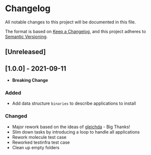 # Changelog

All notable changes to this project will be documented in this file.

The format is based on [Keep a Changelog](https://keepachangelog.com/en/1.0.0/),
and this project adheres to [Semantic Versioning](https://semver.org/spec/v2.0.0.html).

## [Unreleased]

## [1.0.0] - 2021-09-11

- **Breaking Change**

### Added

- Add data structure `binaries` to describe applications to install

### Changed

- Major rework based on the ideas of [gleichda](https://github.com/gleichda) - Big Thanks!
- Slim down tasks by introducing a loop to handle all applications
- Rework molecule test case
- Reworked testinfra test case
- Clean up empty folders

